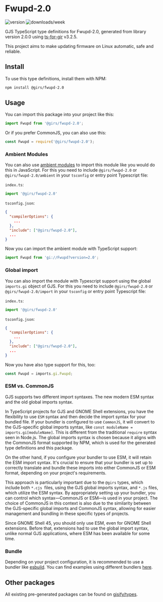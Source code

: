 
# Fwupd-2.0

![version](https://img.shields.io/npm/v/@girs/fwupd-2.0)
![downloads/week](https://img.shields.io/npm/dw/@girs/fwupd-2.0)


GJS TypeScript type definitions for Fwupd-2.0, generated from library version 2.0.0 using [ts-for-gir](https://github.com/gjsify/ts-for-gir) v3.2.5.

This project aims to make updating firmware on Linux automatic, safe and reliable.

## Install

To use this type definitions, install them with NPM:
```bash
npm install @girs/fwupd-2.0
```

## Usage

You can import this package into your project like this:
```ts
import Fwupd from '@girs/fwupd-2.0';
```

Or if you prefer CommonJS, you can also use this:
```ts
const Fwupd = require('@girs/fwupd-2.0');
```

### Ambient Modules

You can also use [ambient modules](https://github.com/gjsify/ts-for-gir/tree/main/packages/cli#ambient-modules) to import this module like you would do this in JavaScript.
For this you need to include `@girs/fwupd-2.0` or `@girs/fwupd-2.0/ambient` in your `tsconfig` or entry point Typescript file:

`index.ts`:
```ts
import '@girs/fwupd-2.0'
```

`tsconfig.json`:
```json
{
  "compilerOptions": {
    ...
  },
  "include": ["@girs/fwupd-2.0"],
  ...
}
```

Now you can import the ambient module with TypeScript support: 

```ts
import Fwupd from 'gi://Fwupd?version=2.0';
```

### Global import

You can also import the module with Typescript support using the global `imports.gi` object of GJS.
For this you need to include `@girs/fwupd-2.0` or `@girs/fwupd-2.0/import` in your `tsconfig` or entry point Typescript file:

`index.ts`:
```ts
import '@girs/fwupd-2.0'
```

`tsconfig.json`:
```json
{
  "compilerOptions": {
    ...
  },
  "include": ["@girs/fwupd-2.0"],
  ...
}
```

Now you have also type support for this, too:

```ts
const Fwupd = imports.gi.Fwupd;
```


### ESM vs. CommonJS

GJS supports two different import syntaxes. The new modern ESM syntax and the old global imports syntax.

In TypeScript projects for GJS and GNOME Shell extensions, you have the flexibility to use `ESM` syntax and then decide the import syntax for your bundled file. If your bundler is configured to use `CommonJS`, it will convert to the GJS-specific global imports syntax, like `const moduleName = imports.gi[moduleName]`. This is different from the traditional `require` syntax seen in Node.js. The global imports syntax is chosen because it aligns with the CommonJS format supported by NPM, which is used for the generated type definitions and this package.

On the other hand, if you configure your bundler to use ESM, it will retain the ESM import syntax. It's crucial to ensure that your bundler is set up to correctly translate and bundle these imports into either CommonJS or ESM format, depending on your project's requirements.

This approach is particularly important due to the `@girs` types, which include both `*.cjs `files, using the GJS global imports syntax, and `*.js` files, which utilize the ESM syntax. By appropriately setting up your bundler, you can control which syntax—CommonJS or ESM—is used in your project. The choice of CommonJS in this context is also due to the similarity between the GJS-specific global imports and CommonJS syntax, allowing for easier management and bundling in these specific types of projects.

Since GNOME Shell 45, you should only use ESM, even for GNOME Shell extensions. Before that, extensions had to use the global import syntax, unlike normal GJS applications, where ESM has been available for some time.

### Bundle

Depending on your project configuration, it is recommended to use a bundler like [esbuild](https://esbuild.github.io/). You can find examples using different bundlers [here](https://github.com/gjsify/ts-for-gir/tree/main/examples).

## Other packages

All existing pre-generated packages can be found on [gjsify/types](https://github.com/gjsify/types).

